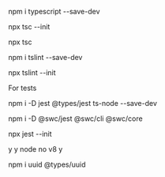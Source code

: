 npm i typescript --save-dev   

npx tsc --init 

npx tsc

npm i tslint --save-dev

npx tslint --init

For tests

npm i -D jest @types/jest ts-node --save-dev

npm i -D @swc/jest @swc/cli @swc/core

npx jest --init

y y node no v8 y

npm i uuid @types/uuid

